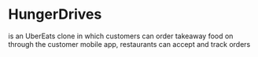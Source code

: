 # HungerDrives

is an UberEats clone in which customers can order takeaway food on through the customer mobile app, restaurants can accept and track orders
